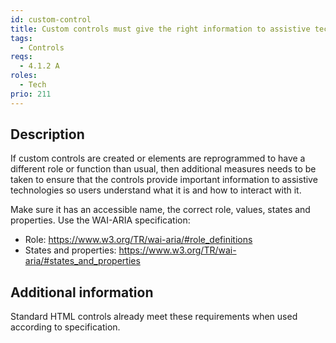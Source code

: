 ```yaml
---
id: custom-control
title: Custom controls must give the right information to assistive technology
tags:
  - Controls
reqs:
  - 4.1.2 A
roles:
  - Tech
prio: 211
---
```


## Description

If custom controls are created or elements are reprogrammed to have a different role or function than usual, then additional measures needs to be taken to ensure that the controls provide important information to assistive technologies so users understand what it is and how to interact with it.

Make sure it has an accessible name, the correct role, values, states and properties. Use the WAI-ARIA specification:

- Role: https://www.w3.org/TR/wai-aria/#role_definitions
- States and properties: https://www.w3.org/TR/wai-aria/#states_and_properties

## Additional information

Standard HTML controls already meet these requirements when used according to specification.
